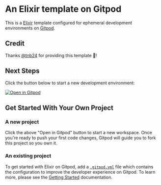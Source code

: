 # An Elixir template on Gitpod

This is a [Elixir](https://elixir-lang.org/) template configured for ephemeral development environments on [Gitpod](https://www.gitpod.io/).

## Credit

Thanks [@tnb24](https://github.com/tnb24) for providing this template 🙏!

## Next Steps

Click the button below to start a new development environment:

[![Open in Gitpod](https://gitpod.io/button/open-in-gitpod.svg)](https://gitpod.io/#https://github.com/gitpod-io/template-elixir)

## Get Started With Your Own Project

### A new project

Click the above "Open in Gitpod" button to start a new workspace. Once you're ready to push your first code changes, Gitpod will guide you to fork this project so you own it.

### An existing project

To get started with Elixir on Gitpod, add a [`.gitpod.yml`](./.gitpod.yml) file which contains the configuration to improve the developer experience on Gitpod. To learn more, please see the [Getting Started](https://www.gitpod.io/docs/getting-started) documentation.
